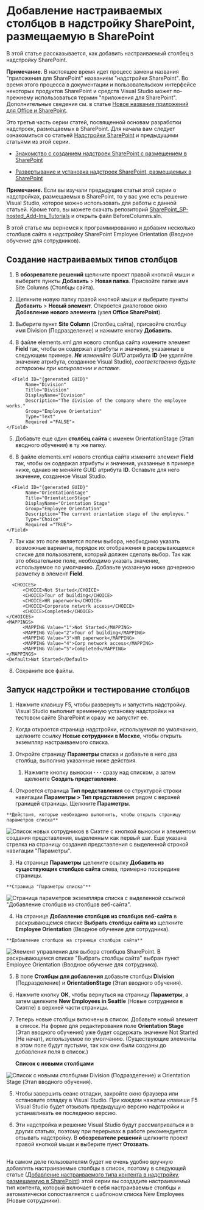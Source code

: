 # <a name="add-custom-columns-to-a-sharepoint-hostedsharepoint-add-in"></a>Добавление настраиваемых столбцов в надстройку SharePoint, размещаемую в SharePoint
В этой статье рассказывается, как добавить настраиваемый столбец в надстройку SharePoint.
 

 **Примечание.** В настоящее время идет процесс замены названия "приложения для SharePoint" названием "надстройки SharePoint". Во время этого процесса в документации и пользовательском интерфейсе некоторых продуктов SharePoint и средств Visual Studio может по-прежнему использоваться термин "приложения для SharePoint". Дополнительные сведения см. в статье [Новое название приложений для Office и SharePoint](new-name-for-apps-for-sharepoint#bk_newname).
 

Это третья часть серии статей, посвященной основам разработки надстроек, размещаемых в SharePoint. Для начала вам следует ознакомиться со статьей [Надстройки SharePoint](sharepoint-add-ins) и предыдущими статьями из этой серии.
 

-  [Знакомство с созданием надстроек SharePoint с размещением в SharePoint](get-started-creating-sharepoint-hosted-sharepoint-add-ins)
    
 
-  [Развертывание и установка надстроек SharePoint, размещаемых в SharePoint](deploy-and-install-a-sharepoint-hosted-sharepoint-add-in)
    
 

 **Примечание.** Если вы изучали предыдущие статьи этой серии о надстройках, размещаемых в SharePoint, то у вас уже есть решение Visual Studio, которое можно использовать для работы с данной статьей. Кроме того, вы можете скачать репозиторий [SharePoint_SP-hosted_Add-Ins_Tutorials](https://github.com/OfficeDev/SharePoint_SP-hosted_Add-Ins_Tutorials) и открыть файл BeforeColumns.sln.
 

В этой статье мы вернемся к программированию и добавим несколько столбцов сайта в надстройку SharePoint Employee Orientation (Вводное обучение для сотрудников).
 

## <a name="create-custom-column-types"></a>Создание настраиваемых типов столбцов


 

 

1. В **обозревателе решений** щелкните проект правой кнопкой мыши и выберите пункты **Добавить** > **Новая папка**. Присвойте папке имя Site Columns (Столбцы сайта).
    
 
2. Щелкните новую папку правой кнопкой мыши и выберите пункты **Добавить** > **Новый элемент**. Откроется диалоговое окно **Добавление нового элемента** (узел **Office SharePoint**).
    
 
3. Выберите пункт **Site Column** (Столбец сайта), присвойте столбцу имя Division (Подразделение) и нажмите кнопку **Добавить**.
    
 
4. В файле elements.xml для нового столбца сайта измените элемент **Field** так, чтобы он содержал атрибуты и значения, указанные в следующем примере. ***Не** изменяйте GUID* атрибута **ID** (не удаляйте значение атрибута, созданное Visual Studio), *соответственно будьте осторожны при копировании и вставке*.
    
```
  <Field ID="{generated GUID}" 
       Name="Division" 
       Title="Division" 
       DisplayName="Division" 
       Description="The division of the company where the employee works." 
       Group="Employee Orientation" 
       Type="Text" 
       Required ="FALSE">
</Field>
```

5. Добавьте еще один **столбец сайта** c именем OrientationStage (Этап вводного обучения) в ту же папку.
    
 
6. В файле elements.xml нового столбца сайта измените элемент **Field** так, чтобы он содержал атрибуты и значения, указанные в примере ниже, однако не меняйте GUID атрибута **ID**. Оставьте для него значение, созданное Visual Studio.
    
```
  <Field ID="{generated GUID}" 
       Name="OrientationStage" 
       Title="OrientationStage"
       DisplayName="Orientation Stage" 
       Group="Employee Orientation" 
       Description="The current orientation stage of the employee." 
       Type="Choice"
       Required ="TRUE">
</Field>
```

7. Так как это поле является полем выбора, необходимо указать возможные варианты, порядок их отображения в раскрывающемся списке для пользователя, который должен сделать выбор. Так как это обязательное поле, необходимо указать значение, используемое по умолчанию. Добавьте указанную ниже дочернюю разметку в элемент **Field**.
    
```
  <CHOICES>
      <CHOICE>Not Started</CHOICE>
      <CHOICE>Tour of building</CHOICE>
      <CHOICE>HR paperwork</CHOICE>
      <CHOICE>Corporate network access</CHOICE>
      <CHOICE>Completed</CHOICE>
</CHOICES>
<MAPPINGS>
      <MAPPING Value="1">Not Started</MAPPING>
      <MAPPING Value="2">Tour of building</MAPPING>
      <MAPPING Value="3">HR paperwork</MAPPING>
      <MAPPING Value="4">Corp network access</MAPPING>
      <MAPPING Value="5">Completed</MAPPING>
</MAPPINGS>
<Default>Not Started</Default>
```

8. Сохраните все файлы.
    
 

## <a name="run-the-add-in-and-test-the-columns"></a>Запуск надстройки и тестирование столбцов


 

 

1. Нажмите клавишу F5, чтобы развернуть и запустить надстройку. Visual Studio выполнит временную установку надстройки на тестовом сайте SharePoint и сразу же запустит ее. 
    
 
2. Когда откроется страница надстройки, используемая по умолчанию, щелкните ссылку **Новые сотрудники в Москве**, чтобы открыть экземпляр настраиваемого списка.
    
 
3. Откройте страницу **Параметры** списка и добавьте в него два столбца, выполнив указанные ниже действия.
    
      1. Нажмите кнопку выноски **· · ·** сразу над списком, а затем щелкните **Создать представление**.
    
 
  2. Откроется страница **Тип представления** со структурой строки навигации **Параметры > Тип представления** рядом с верхней границей страницы. Щелкните **Параметры**.
    
    **Действия, которые необходимо выполнить, чтобы открыть страницу параметров списка**

 

  ![Список новых сотрудников в Сиэтле с кнопкой выноски и элементом создания представления, выделенным как первый шаг. Еще указана стрелка на страницу создания представления с выделенной строкой навигации "Параметры".](../../images/6c119cae-adf8-42ff-9890-f3aa1e11719d.png)
 

    
    
 
  3. На странице **Параметры** щелкните ссылку **Добавить из существующих столбцов сайта** слева, примерно посередине страницы.
    
    **Страница "Параметры списка"**

 

  ![Страница параметров экземпляра списка с выделенной ссылкой "Добавление столбцов из столбцов веб-сайта".](../../images/a8698b77-b9d2-40f6-89f6-ccc3c6e06073.png)
 

    
    
 
  4. На странице **Добавление столбцов из столбцов веб-сайта** в раскрывающемся списке **Выбрать столбцы сайта из** щелкните **Employee Orientation** (Вводное обучение для сотрудника).
    
    **Добавление столбцов на странице столбцов сайта**

 

  ![Элемент управления для выбора столбцов SharePoint. В раскрывающемся списке "Выбрать столбцы сайта" выбран пункт Employee Orientation (Вводное обучение для сотрудника).](../../images/3b33c622-c52a-45fd-8ea1-d7f307539753.png)
 

    
    
 
  5. В поле **Столбцы для добавления** добавьте столбцы **Division** (Подразделение) и **OrientationStage** (Этап вводного обучения).
    
 
  6. Нажмите кнопку **ОК**, чтобы вернуться на страницу **Параметры**, а затем щелкните **New Employees in Seattle** (Новые сотрудники в Сиэтле) в верхней части страницы.
    
 
4. Теперь новые столбцы включены в список. Добавьте новый элемент в список. На форме для редактирования поле **Orientation Stage** (Этап вводного обучения) уже будет содержать значение Not Started (Не начат), используемое по умолчанию. (Существующие элементы в этом поле будут пустыми, так как они были созданы до добавления поля в список.)
    
    **Список с новыми столбцами**

 

  ![Список с новыми столбцами Division (Подразделение) и Orientation Stage (Этап вводного обучения).](../../images/d4e17424-c06b-4635-aab8-4912cee5fe35.png)
 

    
    
 
5. Чтобы завершить сеанс отладки, закройте окно браузера или остановите отладку в Visual Studio. При каждом нажатии клавиши F5 Visual Studio будет отзывать предыдущую версию надстройки и устанавливать ее последнюю версию.
    
 
6. Эти надстройка и решение Visual Studio будут рассматриваться и в других статьях, поэтому при перерывах в работе рекомендуется отзывать надстройку. В **обозревателе решений** щелкните проект правой кнопкой мыши и выберите пункт **Отозвать**.
    
 

## 
<a name="Nextsteps"> </a>

На самом деле пользователям будет не очень удобно вручную добавлять настраиваемые столбцы в список, поэтому в следующей статье ([Добавление настраиваемого типа контента в надстройку, размещаемую в SharePoint](add-a-custom-content-type-to-a-sharepoint-hostedsharepoint-add-in)) этой серии вы создадите настраиваемый тип контента, который включает в себя настраиваемые столбцы и автоматически сопоставляется с шаблоном списка New Employees (Новые сотрудники). 
 

 

